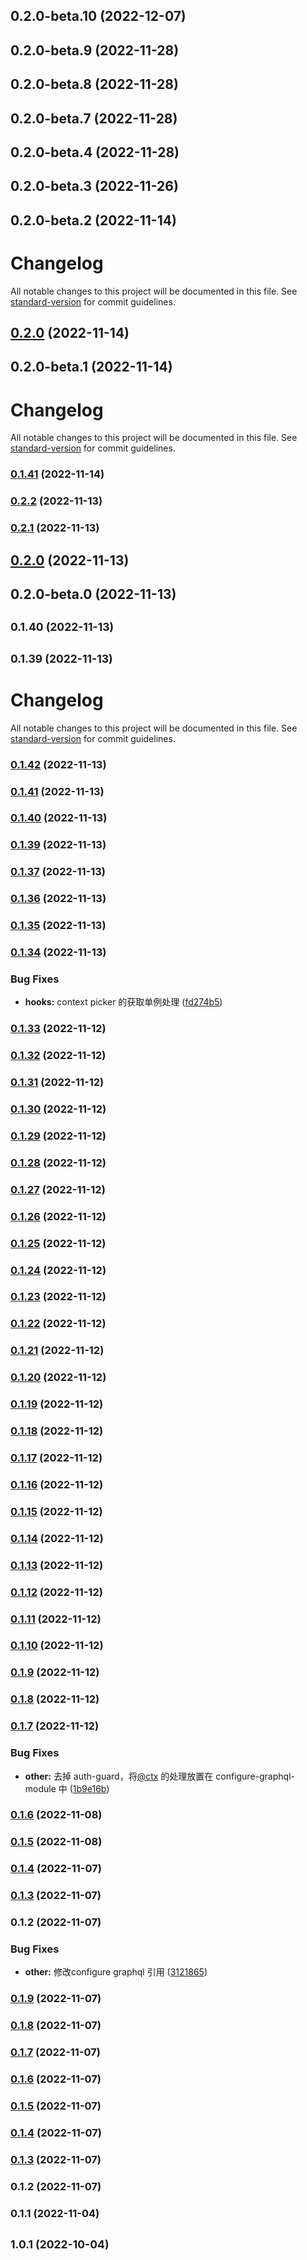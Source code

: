 ## 0.2.0-beta.10 (2022-12-07)


## 0.2.0-beta.9 (2022-11-28)


## 0.2.0-beta.8 (2022-11-28)


## 0.2.0-beta.7 (2022-11-28)


## 0.2.0-beta.4 (2022-11-28)


## 0.2.0-beta.3 (2022-11-26)


## 0.2.0-beta.2 (2022-11-14)


# Changelog

All notable changes to this project will be documented in this file. See [standard-version](https://github.com/conventional-changelog/standard-version) for commit guidelines.

## [0.2.0](https://github.com/picker-cc/pickerjs/compare/v0.2.0-beta.1...v0.2.0) (2022-11-14)

## 0.2.0-beta.1 (2022-11-14)


# Changelog

All notable changes to this project will be documented in this file. See [standard-version](https://github.com/conventional-changelog/standard-version) for commit guidelines.

### [0.1.41](https://github.com/picker-cc/pickerjs/compare/v0.2.2...v0.1.41) (2022-11-14)

### [0.2.2](https://github.com/picker-cc/pickerjs/compare/v0.2.1...v0.2.2) (2022-11-13)

### [0.2.1](https://github.com/picker-cc/pickerjs/compare/v0.2.0...v0.2.1) (2022-11-13)

## [0.2.0](https://github.com/picker-cc/pickerjs/compare/v0.2.0-beta.0...v0.2.0) (2022-11-13)

## 0.2.0-beta.0 (2022-11-13)


## <small>0.1.40 (2022-11-13)</small>


## <small>0.1.39 (2022-11-13)</small>


# Changelog

All notable changes to this project will be documented in this file. See [standard-version](https://github.com/conventional-changelog/standard-version) for commit guidelines.

### [0.1.42](https://github.com/picker-cc/pickerjs/compare/v0.1.41...v0.1.42) (2022-11-13)

### [0.1.41](https://github.com/picker-cc/pickerjs/compare/v0.1.40...v0.1.41) (2022-11-13)

### [0.1.40](https://github.com/picker-cc/pickerjs/compare/v0.1.39...v0.1.40) (2022-11-13)

### [0.1.39](https://github.com/picker-cc/pickerjs/compare/v0.1.38...v0.1.39) (2022-11-13)

### [0.1.37](https://github.com/picker-cc/pickerjs/compare/v0.1.36...v0.1.37) (2022-11-13)

### [0.1.36](https://github.com/picker-cc/pickerjs/compare/v0.1.35...v0.1.36) (2022-11-13)

### [0.1.35](https://github.com/picker-cc/pickerjs/compare/v0.1.34...v0.1.35) (2022-11-13)

### [0.1.34](https://github.com/picker-cc/pickerjs/compare/v0.1.33...v0.1.34) (2022-11-13)


### Bug Fixes

* **hooks:** context picker 的获取单例处理 ([fd274b5](https://github.com/picker-cc/pickerjs/commit/fd274b5a962d46db39a522a0adb60d42c8958e92))

### [0.1.33](https://github.com/picker-cc/pickerjs/compare/v0.1.32...v0.1.33) (2022-11-12)

### [0.1.32](https://github.com/picker-cc/pickerjs/compare/v0.1.31...v0.1.32) (2022-11-12)

### [0.1.31](https://github.com/picker-cc/pickerjs/compare/v0.1.30...v0.1.31) (2022-11-12)

### [0.1.30](https://github.com/picker-cc/pickerjs/compare/v0.1.29...v0.1.30) (2022-11-12)

### [0.1.29](https://github.com/picker-cc/pickerjs/compare/v0.1.28...v0.1.29) (2022-11-12)

### [0.1.28](https://github.com/picker-cc/pickerjs/compare/v0.1.27...v0.1.28) (2022-11-12)

### [0.1.27](https://github.com/picker-cc/pickerjs/compare/v0.1.26...v0.1.27) (2022-11-12)

### [0.1.26](https://github.com/picker-cc/pickerjs/compare/v0.1.25...v0.1.26) (2022-11-12)

### [0.1.25](https://github.com/picker-cc/pickerjs/compare/v0.1.24...v0.1.25) (2022-11-12)

### [0.1.24](https://github.com/picker-cc/pickerjs/compare/v0.1.23...v0.1.24) (2022-11-12)

### [0.1.23](https://github.com/picker-cc/pickerjs/compare/v0.1.22...v0.1.23) (2022-11-12)

### [0.1.22](https://github.com/picker-cc/pickerjs/compare/v0.1.21...v0.1.22) (2022-11-12)

### [0.1.21](https://github.com/picker-cc/pickerjs/compare/v0.1.20...v0.1.21) (2022-11-12)

### [0.1.20](https://github.com/picker-cc/pickerjs/compare/v0.1.19...v0.1.20) (2022-11-12)

### [0.1.19](https://github.com/picker-cc/pickerjs/compare/v0.1.18...v0.1.19) (2022-11-12)

### [0.1.18](https://github.com/picker-cc/pickerjs/compare/v0.1.17...v0.1.18) (2022-11-12)

### [0.1.17](https://github.com/picker-cc/pickerjs/compare/v0.1.16...v0.1.17) (2022-11-12)

### [0.1.16](https://github.com/picker-cc/pickerjs/compare/v0.1.15...v0.1.16) (2022-11-12)

### [0.1.15](https://github.com/picker-cc/pickerjs/compare/v0.1.14...v0.1.15) (2022-11-12)

### [0.1.14](https://github.com/picker-cc/pickerjs/compare/v0.1.13...v0.1.14) (2022-11-12)

### [0.1.13](https://github.com/picker-cc/pickerjs/compare/v0.1.12...v0.1.13) (2022-11-12)

### [0.1.12](https://github.com/picker-cc/pickerjs/compare/v0.1.11...v0.1.12) (2022-11-12)

### [0.1.11](https://github.com/picker-cc/pickerjs/compare/v0.1.10...v0.1.11) (2022-11-12)

### [0.1.10](https://github.com/picker-cc/pickerjs/compare/v0.1.9...v0.1.10) (2022-11-12)

### [0.1.9](https://github.com/picker-cc/pickerjs/compare/v0.1.8...v0.1.9) (2022-11-12)

### [0.1.8](https://github.com/picker-cc/pickerjs/compare/v0.1.8-beta.0...v0.1.8) (2022-11-12)

### [0.1.7](https://github.com/picker-cc/pickerjs/compare/v0.1.6...v0.1.7) (2022-11-12)


### Bug Fixes

* **other:** 去掉 auth-guard，将[@ctx](https://github.com/ctx) 的处理放置在 configure-graphql-module 中 ([1b9e16b](https://github.com/picker-cc/pickerjs/commit/1b9e16b8ede440d764367bbfaa52f8d7ed175828))

### [0.1.6](https://github.com/picker-cc/pickerjs/compare/v0.1.6-beta.0...v0.1.6) (2022-11-08)

### [0.1.5](https://github.com/picker-cc/pickerjs/compare/v0.1.4...v0.1.5) (2022-11-08)

### [0.1.4](https://github.com/picker-cc/pickerjs/compare/v0.1.3...v0.1.4) (2022-11-07)

### [0.1.3](https://github.com/picker-cc/pickerjs/compare/v0.1.3-beta.0...v0.1.3) (2022-11-07)

### 0.1.2 (2022-11-07)


### Bug Fixes

* **other:** 修改configure graphql 引用 ([3121865](https://github.com/picker-cc/pickerjs/commit/312186572d8b565e31a5ed6605a36d776d69ceaa))

### [0.1.9](https://github.com/picker-cc/picker-repo/compare/v0.1.8...v0.1.9) (2022-11-07)

### [0.1.8](https://github.com/picker-cc/picker-repo/compare/v0.1.7...v0.1.8) (2022-11-07)

### [0.1.7](https://github.com/picker-cc/picker-repo/compare/v0.1.6...v0.1.7) (2022-11-07)

### [0.1.6](https://github.com/picker-cc/picker-repo/compare/v0.1.5...v0.1.6) (2022-11-07)

### [0.1.5](https://github.com/picker-cc/picker-repo/compare/v0.1.4...v0.1.5) (2022-11-07)

### [0.1.4](https://github.com/picker-cc/picker-repo/compare/v0.1.3...v0.1.4) (2022-11-07)

### [0.1.3](https://github.com/picker-cc/picker-repo/compare/v0.1.2...v0.1.3) (2022-11-07)

### 0.1.2 (2022-11-07)

### 0.1.1 (2022-11-04)

## <small>1.0.1 (2022-10-04)</small>
